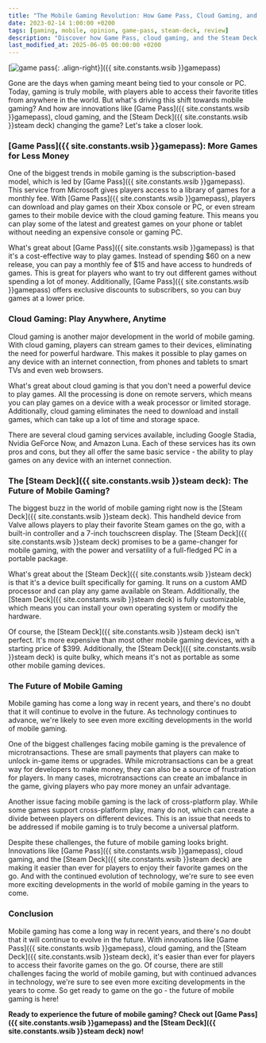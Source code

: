 ```yaml
---
title: "The Mobile Gaming Revolution: How Game Pass, Cloud Gaming, and the Steam Deck are Changing the Game"
date: 2023-02-14 1:00:00 +0200
tags: [gaming, mobile, opinion, game-pass, steam-deck, review]
description: "Discover how Game Pass, cloud gaming, and the Steam Deck are revolutionizing mobile gaming. Explore the latest developments and learn how you can play your favorite games on the go. Find out more in our comprehensive guide."
last_modified_at: 2025-06-05 00:00:00 +0200
---
```


[![game pass](https://i.imgur.com/bZKNF5dm.png){: .align-right}]({{ site.constants.wsib }}gamepass)

Gone are the days when gaming meant being tied to your console or PC. Today, gaming is truly mobile, with players able to access their favorite titles from anywhere in the world. But what's driving this shift towards mobile gaming? And how are innovations like [Game Pass]({{ site.constants.wsib }}gamepass), cloud gaming, and the [Steam Deck]({{ site.constants.wsib }}steam deck) changing the game? Let's take a closer look.

### [Game Pass]({{ site.constants.wsib }}gamepass): More Games for Less Money

One of the biggest trends in mobile gaming is the subscription-based model, which is led by [Game Pass]({{ site.constants.wsib }}gamepass). This service from Microsoft gives players access to a library of games for a monthly fee. With [Game Pass]({{ site.constants.wsib }}gamepass), players can download and play games on their Xbox console or PC, or even stream games to their mobile device with the cloud gaming feature. This means you can play some of the latest and greatest games on your phone or tablet without needing an expensive console or gaming PC.

What's great about [Game Pass]({{ site.constants.wsib }}gamepass) is that it's a cost-effective way to play games. Instead of spending $60 on a new release, you can pay a monthly fee of $15 and have access to hundreds of games. This is great for players who want to try out different games without spending a lot of money. Additionally, [Game Pass]({{ site.constants.wsib }}gamepass) offers exclusive discounts to subscribers, so you can buy games at a lower price.

### Cloud Gaming: Play Anywhere, Anytime

Cloud gaming is another major development in the world of mobile gaming. With cloud gaming, players can stream games to their devices, eliminating the need for powerful hardware. This makes it possible to play games on any device with an internet connection, from phones and tablets to smart TVs and even web browsers.

What's great about cloud gaming is that you don't need a powerful device to play games. All the processing is done on remote servers, which means you can play games on a device with a weak processor or limited storage. Additionally, cloud gaming eliminates the need to download and install games, which can take up a lot of time and storage space.

There are several cloud gaming services available, including Google Stadia, Nvidia GeForce Now, and Amazon Luna. Each of these services has its own pros and cons, but they all offer the same basic service - the ability to play games on any device with an internet connection.

### The [Steam Deck]({{ site.constants.wsib }}steam deck): The Future of Mobile Gaming?

The biggest buzz in the world of mobile gaming right now is the [Steam Deck]({{ site.constants.wsib }}steam deck). This handheld device from Valve allows players to play their favorite Steam games on the go, with a built-in controller and a 7-inch touchscreen display. The [Steam Deck]({{ site.constants.wsib }}steam deck) promises to be a game-changer for mobile gaming, with the power and versatility of a full-fledged PC in a portable package.

What's great about the [Steam Deck]({{ site.constants.wsib }}steam deck) is that it's a device built specifically for gaming. It runs on a custom AMD processor and can play any game available on Steam. Additionally, the [Steam Deck]({{ site.constants.wsib }}steam deck) is fully customizable, which means you can install your own operating system or modify the hardware.

Of course, the [Steam Deck]({{ site.constants.wsib }}steam deck) isn't perfect. It's more expensive than most other mobile gaming devices, with a starting price of $399. Additionally, the [Steam Deck]({{ site.constants.wsib }}steam deck) is quite bulky, which means it's not as portable as some other mobile gaming devices.

### The Future of Mobile Gaming

Mobile gaming has come a long way in recent years, and there's no doubt that it will continue to evolve in the future. As technology continues to advance, we're likely to see even more exciting developments in the world of mobile gaming.

One of the biggest challenges facing mobile gaming is the prevalence of microtransactions. These are small payments that players can make to unlock in-game items or upgrades. While microtransactions can be a great way for developers to make money, they can also be a source of frustration for players. In many cases, microtransactions can create an imbalance in the game, giving players who pay more money an unfair advantage.

Another issue facing mobile gaming is the lack of cross-platform play. While some games support cross-platform play, many do not, which can create a divide between players on different devices. This is an issue that needs to be addressed if mobile gaming is to truly become a universal platform.

Despite these challenges, the future of mobile gaming looks bright. Innovations like [Game Pass]({{ site.constants.wsib }}gamepass), cloud gaming, and the [Steam Deck]({{ site.constants.wsib }}steam deck) are making it easier than ever for players to enjoy their favorite games on the go. And with the continued evolution of technology, we're sure to see even more exciting developments in the world of mobile gaming in the years to come.

### Conclusion

Mobile gaming has come a long way in recent years, and there's no doubt that it will continue to evolve in the future. With innovations like [Game Pass]({{ site.constants.wsib }}gamepass), cloud gaming, and the [Steam Deck]({{ site.constants.wsib }}steam deck), it's easier than ever for players to access their favorite games on the go. Of course, there are still challenges facing the world of mobile gaming, but with continued advances in technology, we're sure to see even more exciting developments in the years to come. So get ready to game on the go - the future of mobile gaming is here!

**Ready to experience the future of mobile gaming? Check out [Game Pass]({{ site.constants.wsib }}gamepass) and the [Steam Deck]({{ site.constants.wsib }}steam deck) now!**
